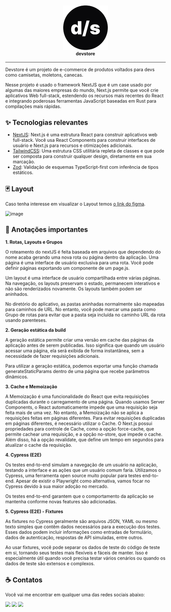 <h4 align="center">
  <img width="140" src=".github/favicon.png" />
  <br/>
  devstore
</h4>

---
Devstore é um projeto de e-commerce de produtos voltados para devs como camisetas, moletons, canecas.

Nesse projeto é usado o framework NextJS que é um case usado por algumas das maiores empresas do mundo, Next.js permite que você crie aplicativos Web full-stack, estendendo os recursos mais recentes do React e integrando poderosas ferramentas JavaScript baseadas em Rust para compilações mais rápidas.

## ✨ Tecnologias relevantes

- [NextJS](https://nextjs.org/): Next.js é uma estrutura React para construir aplicativos web full-stack. Você usa React Components para construir interfaces de usuário e Next.js para recursos e otimizações adicionais.
- [TailwindCSS](https://tailwindcss.com/): Uma estrutura CSS utilitária repleta de classes e que pode ser composta para construir qualquer design, diretamente em sua marcação.
- [Zod](https://zod.dev/): Validação de esquemas TypeScript-first com inferência de tipos estáticos.

## 🃏 Layout
Caso tenha interesse em visualizar o Layout temos [o link do figma](https://www.figma.com/file/oCjfMWlVgRXEFaPcUOgadt/devstore-%E2%80%A2-Projeto-React?type=design&node-id=0%3A1&mode=design&t=Xm6X68YzQfq5nyzJ-1).

![image](https://github.com/Azanniel/devstore/assets/71537090/5a19a303-e87e-41b4-b67f-ea1be0f483a3)

## 📃 Anotações importantes

**1. Rotas, Layouts e Grupos**

O roteamento do nextJS é feita baseada em arquivos que dependendo do nome acaba gerando uma nova rota ou página dentro da aplicação.
Uma página é uma interface de usuário exclusiva para uma rota. Você pode definir páginas exportando um componente de um page.js.

Um layout é uma interface de usuário compartilhada entre várias páginas. Na navegação, os layouts preservam o estado, permanecem interativos e não são renderizados novamente. Os layouts também podem ser aninhados.

No diretório do aplicativo, as pastas aninhadas normalmente são mapeadas para caminhos de URL. No entanto, você pode marcar uma pasta como Grupo de rotas para evitar que a pasta seja incluída no caminho URL da rota usando parenteses.

**2. Geração estática da build**

A geração estática permite criar uma versão em cache das páginas da aplicação antes de serem publicadas. Isso significa que quando um usuário acessar uma página, ela será exibida de forma instantânea, sem a necessidade de fazer requisições adicionais.

Para utilizar a geração estática, podemos exportar uma função chamada generateStaticParams dentro de uma página que recebe parâmetros dinâmicos.

**3. Cache e Memoização**

A Memoização é uma funcionalidade do React que evita requisições duplicadas durante o carregamento de uma página. Quando usamos Server Components, o React automaticamente impede que uma requisição seja feita mais de uma vez. No entanto, a Memoização não se aplica a requisições feitas em páginas diferentes. Para evitar requisições duplicadas em páginas diferentes, é necessário utilizar o Cache. O Next.js possui propriedades para controle de Cache, como a opção force-cache, que permite cachear uma requisição, e a opção no-store, que impede o cache. Além disso, há a opção revalidate, que define um tempo em segundos para atualizar o cache da requisição.

**4. Cypress (E2E)**

Os testes end-to-end simulam a navegação de um usuário na aplicação, testando a interface e as ações que um usuário comum faria. Utilizamos o Cypress, uma ferramenta open source muito popular para testes end-to-end. Apesar de existir o Playwright como alternativa, vamos focar no Cypress devido à sua maior adoção no mercado.

Os testes end-to-end garantem que o comportamento da aplicação se mantenha conforme novas features são adicionadas.

**5. Cypress (E2E) - Fixtures**

As fixtures no Cypress geralmente são arquivos JSON, YAML ou mesmo texto simples que contêm dados necessários para a execução dos testes. Esses dados podem incluir informações como entradas de formulário, dados de autenticação, respostas de API simuladas, entre outros.

Ao usar fixtures, você pode separar os dados de teste do código de teste em si, tornando seus testes mais flexíveis e fáceis de manter. Isso é especialmente útil quando você precisa testar vários cenários ou quando os dados de teste são extensos e complexos.

## ☕ Contatos

Você vai me encontrar em qualquer uma das redes sociais abaixo:

<a href = "mailto: leo.azannielttt@gmail.com"><img src="https://img.shields.io/badge/-Gmail-%23EA4335?style=for-the-badge&logo=gmail&logoColor=white" target="_blank" margin-right="10px"></a>
<a href="https://www.linkedin.com/in/leandroazanniel/" target="_blank"><img src="https://img.shields.io/badge/-LinkedIn-%230077B5?style=for-the-badge&logo=linkedin&logoColor=white" target="_blank"></a>
<a href="https://api.whatsapp.com/send?phone=5592985406269" target="_blank"><img src="https://img.shields.io/badge/-WhatsApp-%25D366?style=for-the-badge&logo=whatsapp&logoColor=white" target="_blank"></a>
